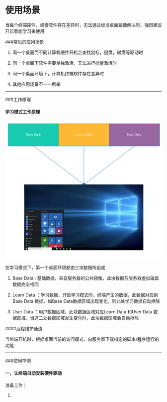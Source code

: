 # 使用场景
   
   当每个终端硬件，或者软件存在差异时，无法通过标准桌面镜像解决时，强烈建议开启智能学习来使用

###常见的应用场景
1. 同一个桌面而不同计算机硬件开机会查找鼠标，键盘，磁盘等驱动时

2. 同一个桌面下软件需要单独激活，无法进行批量激活时

3. 同一个桌面环境下，计算机终端软件存在差异时

4. 其他应用场景不一一例举

------
###工作原理

#### 学习模式工作原理

![](/assets/x1.png)


在学习模式下，第一个桌面环境都由三块数据所组成

1. Base Data :  基础数据，来自服务器的公共镜像，此块数据与服务器虚拟磁盘数据完全相同

2. Learn Data ：学习数据，开启学习模式时，终端产生的数据，此数据对应到Base Data 数据，如Base Data数据区域出现变化，则此处学习数据自动擦除

3. User Data ：用户数据区域，此块数据区域对应Learn Data 和User Data 数据区域，当这二处数据区域发生变化时，此块数据区域会自动擦除

####远程维护通道

当终端开机时，根据桌面当前的访问模式，向服务器下载指定的脚本/程序运行的功能


---

###使用举例

#### 一，认终端自动安装硬件驱动

准备工作：


1.

